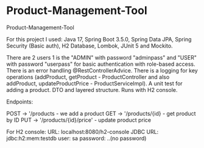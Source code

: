 # Product-Management-Tool
Product-Management-Tool

For this project I used: Java 17, Spring Boot 3.5.0, Spring Data JPA, Spring Security (Basic auth), H2 Database, Lombok, JUnit 5 and Mockito.

There are 2 users 1 is the "ADMIN" with password "adminpass" and "USER" with password "userpass" for basic authentication with role-based access.
There is an error handling @RestControllerAdvice.
There is a logging for key operations (addProduct, getProduct - ProductController and also addProduct, updateProductPrice - ProductServiceImpl).
A unit test for adding a product.
DTO and layered structure.
Runs with H2 console.

Endpoints:

POST -> '/products - we add a product 
GET -> '/products/{id} - get product by ID
PUT -> '/products/{id}/price' - update product price

For H2 console:
URL: localhost:8080/h2-console 
JDBC URL: jdbc:h2:mem:testdb
user: sa
password:
..(no password)

